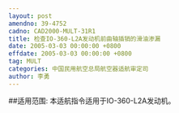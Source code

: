 ```yaml
---
layout: post
amendno: 39-4752
cadno: CAD2000-MULT-31R1
title: 检查IO-360-L2A发动机前曲轴插销的滑油渗漏
date: 2005-03-03 00:00:00 +0800
effdate: 2005-03-03 00:00:00 +0800
tag: MULT
categories: 中国民用航空总局航空器适航审定司
author: 李勇
---
```


##适用范围:
本适航指令适用于IO-360-L2A发动机。

